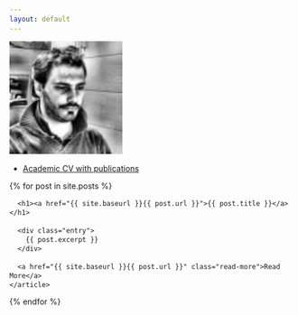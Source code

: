 ```yaml
---
layout: default
---
```



<img src="/images/avatar.jpg" alt="avatar" style="width: 200px;"/>



* [Academic CV with publications](/docs/GiacomoVianello_Nov2017.pdf)



<div class="posts">
  {% for post in site.posts %}
    <article class="post">

      <h1><a href="{{ site.baseurl }}{{ post.url }}">{{ post.title }}</a></h1>

      <div class="entry">
        {{ post.excerpt }}
      </div>

      <a href="{{ site.baseurl }}{{ post.url }}" class="read-more">Read More</a>
    </article>
  {% endfor %}
</div>






